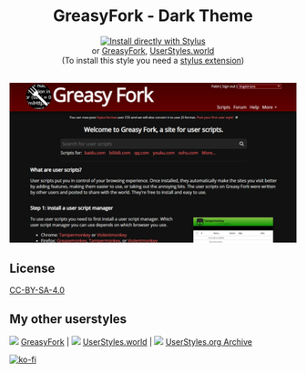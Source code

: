 <div align="center">
  <h1>GreasyFork - Dark Theme</h1>
  <a href="https://github.com/pabli24/GreasyFork-Dark/raw/main/GreasyFork-Dark.user.styl">
    <img src="https://img.shields.io/badge/Install%20directly%20with-Stylus-285959.svg" alt="Install directly with Stylus">
  </a>
  <br> or
<a href="https://greasyfork.org/en/scripts/395180-greasyfork-dark-theme">GreasyFork</a>, 
<a href="https://userstyles.world/style/144/greasyfork-dark-theme">UserStyles.world</a>
<br>
(To install this style you need a <a href="https://github.com/openstyles/stylus#stylus">stylus extension</a>)
</div>

<br>

![Screenshot GreasyFork](./img/gf.jpg)

## License
[CC-BY-SA-4.0](https://github.com/pabli24/GreasyFork-Dark/blob/main/LICENSE)

## My other userstyles
[![](https://www.google.com/s2/favicons?domain_url=https://greasyfork.org)](https://greasyfork.org/users/124677-pabli) [GreasyFork](https://greasyfork.org/users/124677-pabli) | [![](https://www.google.com/s2/favicons?domain_url=https://userstyles.world)](https://userstyles.world/user/pabli) [UserStyles.world](https://userstyles.world/user/pabli) | 
[![](https://www.google.com/s2/favicons?domain_url=https://uso.kkx.one)](https://uso.kkx.one/browse/styles?search=%40291236) [UserStyles.org Archive](https://uso.kkx.one/browse/styles?search=%40291236)

[![ko-fi](https://ko-fi.com/img/githubbutton_sm.svg)](https://ko-fi.com/pabli)
